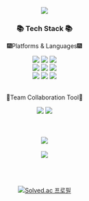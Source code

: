 <div align="center">
  <img src="https://capsule-render.vercel.app/api?type=waving&color=auto&height=200&section=header&text=JangHyeonsung&fontSize=90" />
</div>

<div align="center">
  <h3>📚 Tech Stack 📚</h3>
  <p>🎆Platforms & Languages🎆</p>
</div>
<div align="center">
  <img src="https://img.shields.io/badge/Java-007396?style=flat&logo=Java&logoColor=white" />
  <img src="https://img.shields.io/badge/JavaScript-F7DF1E?style=flat&logo=javascript&logoColor=white" />
  <img src="https://img.shields.io/badge/jquery-0769AD?style=flat&logo=jquery&logoColor=white" />
<br>
  <img src="https://img.shields.io/badge/Spring Boot-6DB33F?style=flat&logo=Spring Boot&logoColor=white"/>
  <img src="https://img.shields.io/badge/Oracle-F80000?style=flat&logo=oracle&logoColor=white" />
  <img src="https://img.shields.io/badge/Gradle-02303A?style=flat&logo=gradle&logoColor=white" />
  <br>
  <img src="https://img.shields.io/badge/thymeleaf-005F0F?style=flat&logo=thymeleaf&logoColor=white" />
  <img src="https://img.shields.io/badge/Mybatis-E21A2C?style=flat&logo=Mybatis&logoColor=white" />
  <img src="https://img.shields.io/badge/JPA-005F0F?style=flat&logo=JPA&logoColor=white" />
</div>
<br>
<div align="center">
  <p>🧰Team Collaboration Tool🧰</p>
  <img src="https://img.shields.io/badge/Git-F05032?style=flat&logo=Git&logoColor=white" />
  <img src="https://img.shields.io/badge/Slack-4A154B?style=flat&logo=slack&logoColor=white" />
</div>
<br><br><br>
<div align="center">
  <img src="https://github-readme-stats.vercel.app/api/top-langs/?username=Dukbong&layout=compact"><br><br>
  <img src="https://github-readme-stats.vercel.app/api?username=Dukbong&show_icons=true">
</div>
<br><br><br>
<div align="center">
  
[![Solved.ac 프로필](http://mazassumnida.wtf/api/v2/generate_badge?boj=jkmo2961)](https://solved.ac/jkmo2961)
</div>
